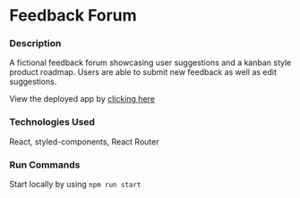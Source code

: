 # Feedback Forum

### Description

A fictional feedback forum showcasing user suggestions and a kanban style product roadmap. Users are able to submit new feedback as well as edit suggestions.

View the deployed app by [clicking here](https://jackb.co/projects)

### Technologies Used

React, styled-components, React Router

### Run Commands

Start locally by using `npm run start`

